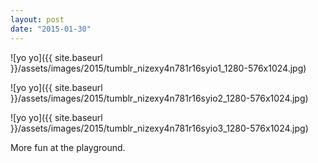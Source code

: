 ```yaml
---
layout: post
date: "2015-01-30"
---
```


![yo yo]({{ site.baseurl }}/assets/images/2015/tumblr_nizexy4n781r16syio1_1280-576x1024.jpg)

![yo yo]({{ site.baseurl }}/assets/images/2015/tumblr_nizexy4n781r16syio2_1280-576x1024.jpg)

![yo yo]({{ site.baseurl }}/assets/images/2015/tumblr_nizexy4n781r16syio3_1280-576x1024.jpg)

More fun at the playground.
